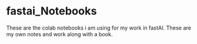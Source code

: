 # fastai_Notebooks
These are the colab notebooks i am using for my work in fastAI.   These are my own notes and work along with a book.
